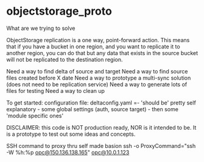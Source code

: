 # objectstorage_proto

What are we trying to solve



ObjectStorage replication is a one way, point-forward action.
This means that if you have a bucket in one region, and you want to replicate it to another region, you can do that but any data that exists in the source bucket will not be replicated to the destination region.

Need a way to find delta of source and target
Need a way to find source files created before X date
Need a way to prototype a multi-sync solution (does not need to be replication service)
Need a way to generate lots of files for testing
Need a way to clean up


To get started:
configuration file: deltaconfig.yaml
 =- 'should be' pretty self explanatory - some global settings (auth, source target) - then some 'module specific ones'


 DISCLAIMER:  this code is NOT production ready, NOR is it intended to be.  It is a prototype to test out some ideas and concepts.

 SSH command to proxy thru self made basion
 ssh -o ProxyCommand="ssh -W %h:%p opc@150.136.138.165" opc@10.0.1.123  

 